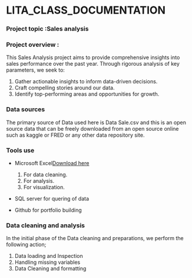 # LITA_CLASS_DOCUMENTATION

### Project topic :Sales analysis

### Project overview :
This Sales Analysis project aims to provide comprehensive insights into sales performance over the past year. Through rigorous analysis of key parameters, we seek to:

1. Gather actionable insights to inform data-driven decisions.
2. Craft compelling stories around our data.
3. Identify top-performing areas and opportunities for growth.

### Data sources
The primary source of Data used here is Data Sale.csv and this is an open source data that can be freely downloaded from an open source online such as kaggle or FRED or any other data repository site.

### Tools use
- Microsoft Excel[Download here](https://www.microsoft.com)
  
  1. For data cleaning.
  2. For analysis.
  3. For visualization.
  
- SQL server for quering of data
- Github for portfolio building

### Data cleaning and analysis
In the initial phase of the Data cleaning and preparations, we perform the following action;

1. Data loading and Inspection
2. Handling missing variables
3. Data Cleaning and formatting

  

